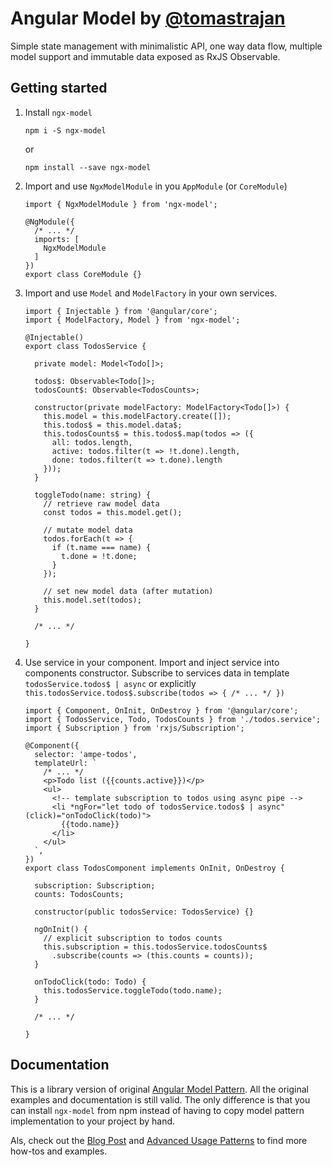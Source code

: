 # Angular Model by [@tomastrajan](https://twitter.com/tomastrajan)

Simple state management with minimalistic API, one way data flow, 
multiple model support and immutable data exposed as RxJS Observable.


## Getting started

1. Install `ngx-model`
    ```
    npm i -S ngx-model
    ```
    or
    
    ```
    npm install --save ngx-model
    ``` 

2. Import and use `NgxModelModule` in you `AppModule` (or `CoreModule`)
    ```
    import { NgxModelModule } from 'ngx-model';
        
    @NgModule({
      /* ... */
      imports: [
        NgxModelModule
      ]
    })
    export class CoreModule {}
    
    ``` 

3. Import and use `Model` and `ModelFactory` in your own services.
    ```
    import { Injectable } from '@angular/core';
    import { ModelFactory, Model } from 'ngx-model';
        
    @Injectable()
    export class TodosService {
            
      private model: Model<Todo[]>;
      
      todos$: Observable<Todo[]>;
      todosCount$: Observable<TodosCounts>;
            
      constructor(private modelFactory: ModelFactory<Todo[]>) {
        this.model = this.modelFactory.create([]);
        this.todos$ = this.model.data$;
        this.todosCounts$ = this.todos$.map(todos => ({
          all: todos.length,
          active: todos.filter(t => !t.done).length,
          done: todos.filter(t => t.done).length
        }));
      }
        
      toggleTodo(name: string) {
        // retrieve raw model data
        const todos = this.model.get();
            
        // mutate model data
        todos.forEach(t => {
          if (t.name === name) {
            t.done = !t.done;
          }
        });
            
        // set new model data (after mutation)
        this.model.set(todos);
      }
        
      /* ... */
        
    }
    ```

4. Use service in your component. Import and inject service into components constructor.
Subscribe to services data in template `todosService.todos$ | async` 
or explicitly `this.todosService.todos$.subscribe(todos => { /* ... */ })`

    ```
    import { Component, OnInit, OnDestroy } from '@angular/core';
    import { TodosService, Todo, TodosCounts } from './todos.service';
    import { Subscription } from 'rxjs/Subscription';
    
    @Component({
      selector: 'ampe-todos',
      templateUrl: `
        /* ... */
        <p>Todo list ({{counts.active}})</p>
        <ul>
          <!-- template subscription to todos using async pipe -->
          <li *ngFor="let todo of todosService.todos$ | async" (click)="onTodoClick(todo)">
            {{todo.name}}
          </li>
        </ul>
      `,
    })
    export class TodosComponent implements OnInit, OnDestroy {
    
      subscription: Subscription;
      counts: TodosCounts;
     
      constructor(public todosService: TodosService) {}
    
      ngOnInit() {
        // explicit subscription to todos counts
        this.subscription = this.todosService.todosCounts$
          .subscribe(counts => (this.counts = counts));
      }
    
      onTodoClick(todo: Todo) {
        this.todosService.toggleTodo(todo.name);
      }
      
      /* ... */
    
    }

    ```

## Documentation

This is a library version of original [Angular Model Pattern](https://tomastrajan.github.io/angular-model-pattern-example).
All the original examples and documentation is still valid. The only difference is that
you can install `ngx-model` from npm instead of having to copy model pattern
implementation to your project by hand.

Als, check out the [Blog Post](https://medium.com/@tomastrajan/model-pattern-for-angular-state-management-6cb4f0bfed87) and 
[Advanced Usage Patterns](https://tomastrajan.github.io/angular-model-pattern-example#/advanced) 
to find more how-tos and examples.

